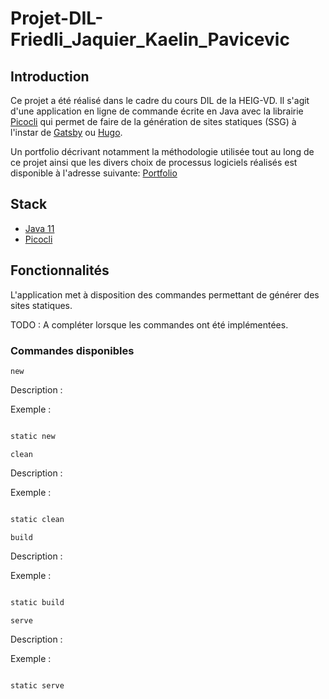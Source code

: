 # Projet-DIL-Friedli_Jaquier_Kaelin_Pavicevic

## Introduction
Ce projet a été réalisé dans le cadre du cours DIL de la HEIG-VD. Il s'agit d'une application en ligne de commande écrite en Java avec la librairie [Picocli](https://picocli.info/) qui permet de faire de la génération de sites statiques (SSG) à l'instar de [Gatsby](https://www.gatsbyjs.com/) ou [Hugo](https://gohugo.io/).

Un portfolio décrivant notamment la méthodologie utilisée tout au long de ce projet ainsi que les divers choix de processus logiciels réalisés est disponible à l'adresse suivante: [Portfolio](https://github.com/dil-classroom/projet-friedli_jaquier_kaelin_pavicevic/wiki/Portfolio)

## Stack

* [Java 11](https://adoptium.net/?variant=openjdk11&jvmVariant=hotspot)
* [Picocli](https://picocli.info/)

## Fonctionnalités

L'application met à disposition des commandes permettant de générer des sites statiques.

TODO : A compléter lorsque les commandes ont été implémentées.

### Commandes disponibles

`new`

Description :

Exemple :

```bash

static new

```

`clean`

Description :

Exemple :

```bash

static clean

```

`build`

Description :

Exemple :

```bash

static build

```

`serve`

Description :

Exemple :

```bash

static serve

```